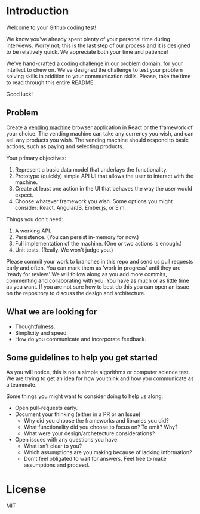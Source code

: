 # Introduction

Welcome to your Github coding test!

We know you've already spent plenty of your personal time during interviews.
Worry not; this is the last step of our process and it is designed to be
relatively quick. We appreciate both your time and patience!

We've hand-crafted a coding challenge in our problem domain, for your intellect
to chew on. We've designed the challenge to test your problem solving skills in
addition to your communication skills. Please, take the time to read through this
entire README.  

Good luck!

## Problem

Create a [vending machine](https://en.wikipedia.org/wiki/Vending_machine)
browser application in React or the framework of your choice. 
The vending machine can take any currency you wish, and can sell any products
you wish. The vending machine should respond to basic actions, such as paying
and selecting products.

Your primary objectives:

1. Represent a basic data model that underlays the functionality.
2. Prototype (quickly) simple API UI that allows the user to interact with the machine.
3. Create at least one action in the UI that behaves the way the user would expect. 
4. Choose whatever framework you wish. Some options you might consider: React, AngularJS, Ember.js, or Elm.

Things you don't need:

1. A working API.
2. Persistence. (You can  persist in-memory for now.)
3. Full implementation of the machine. (One or two actions is enough.)
4. Unit tests. (Really. We won't judge you.)

Please commit your work to branches in this repo and send us pull requests early
and often. You can mark them as 'work in progress' until they are 'ready for
review.' We will follow along as you add more commits, commenting and
collaborating with you. You have as much or as little time as you want. If you
are not sure how to best do this you can open an issue on the repository to
discuss the design and architecture.

## What we are looking for

* Thoughtfulness.
* Simplicity and speed.
* How do you communicate and incorporate feedback.

## Some guidelines to help you get started

As you will notice, this is not a simple algorithms or computer science test. 
We are trying to get an idea for how you think and how you communicate as a
teammate.  
  
Some things you might want to consider doing to help us along:

* Open pull-requests early.  
* Document your thinking (either in a PR or an Issue)
  * Why did you choose the frameworks and libraries you did?
  * What functionality did you choose to focus on?  To omit?  Why?
  * What were your design/archetecture considerations?
* Open issues with any questions you have.
  * What isn't clear to you?
  * Which assumptions are you making because of lacking information?
  * Don't feel obligated to wait for answers.  Feel free to make assumptions and proceed.

# License

MIT
